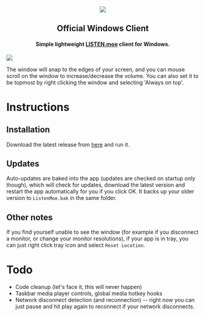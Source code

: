 <div align="center">
	<img src="https://lolisafe.moe/DJwzPbWD.png" />
</div>
<h2 align="center">Official Windows Client</h2>
<h4 align="center">Simple lightweight <a href="https://listen.moe">LISTEN.moe</a> client for Windows.</h4> 
      
![](https://i.imgur.com/vtEKxw2.gif)

The window will snap to the edges of your screen, and you can mouse scroll on the window to increase/decrease the volume. You can also set it to be topmost by right clicking the window and selecting 'Always on top'. 

# Instructions

## Installation
Download the latest release from [here](https://github.com/anonymousthing/ListenMoeClient/releases) and run it.

## Updates
Auto-updates are baked into the app (updates are checked on startup only though), which will check for updates, download the latest version and restart the app automatically for you if you click OK. It backs up your older version to `ListenMoe.bak` in the same folder.

## Other notes
If you find yourself unable to see the window (for example if you disconnect a monitor, or change your monitor resolutions), if your app is in tray, you can just right click tray icon and select `Reset Location`.

# Todo
 - Code cleanup (let's face it, this will never happen)
 - Taskbar media player controls, global media hotkey hooks
 - Network disconnect detection (and reconnection) -- right now you can just pause and hit play again to reconnect if your network disconnects. 
